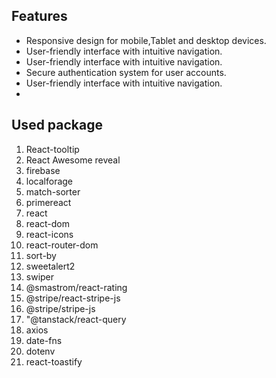 
## Features
-  Responsive design for mobile,Tablet and desktop devices.
-  User-friendly interface with intuitive navigation.
-  User-friendly interface with intuitive navigation.
-  Secure authentication system for user accounts.
-  User-friendly interface with intuitive navigation.
- 
## Used package
1. React-tooltip
2. React Awesome reveal
3. firebase
3. localforage
4. match-sorter
5. primereact
6. react
7. react-dom
8. react-icons
9. react-router-dom
10. sort-by
11. sweetalert2
12. swiper
13. @smastrom/react-rating
14. @stripe/react-stripe-js
15. @stripe/stripe-js
16. "@tanstack/react-query
17. axios
18. date-fns
19. dotenv
20. react-toastify





